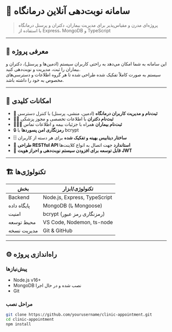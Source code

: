 # 🏥 سامانه نوبت‌دهی آنلاین درمانگاه

> پروژه‌ای مدرن و مقیاس‌پذیر برای مدیریت بیماران، دکتران و پرسنل درمانگاه  
> با استفاده از Express، MongoDB و TypeScript

---

## 🎯 معرفی پروژه

این سامانه به شما امکان می‌دهد به راحتی کاربران سیستم (ادمین‌ها و پرسنل)، دکتران و بیماران را ثبت، مدیریت و نوبت‌دهی کنید.  
سیستم به صورت کاملاً تفکیک شده طراحی شده تا هر گروه اطلاعات و دسترسی‌های مخصوص به خود را داشته باشد.

---

## 🚀 امکانات کلیدی

- 🔐 **ثبت‌نام و مدیریت کاربران درمانگاه** (ادمین، منشی، پرسنل) با کنترل دسترسی  
- 👩‍⚕️ **ثبت‌نام دکتران** با اطلاعات تخصصی و مجوز پزشکی  
- 🧑‍🤝‍🧑 **ثبت‌نام بیماران** همراه با جزئیات بیمه و اطلاعات تماس  
- 🔒 **رمزنگاری امن پسوردها** با bcrypt  
- 🗄️ **ساختار دیتابیس بهینه و تفکیک شده** برای هر دسته از کاربران  
- 📱 **طراحی RESTful API استاندارد** جهت اتصال به انواع کلاینت‌ها  
- 🧩 **قابل توسعه برای افزودن سیستم نوبت‌دهی و احراز هویت JWT**

---

## 🏗️ تکنولوژی‌ها

| بخش             | تکنولوژی/ابزار               |
|-----------------|------------------------------|
| Backend         | Node.js, Express, TypeScript |
| پایگاه داده     | MongoDB (با Mongoose)        |
| امنیت          | bcrypt (رمزنگاری رمز عبور)    |
| محیط توسعه     | VS Code, Nodemon, ts-node    |
| مدیریت نسخه    | Git & GitHub                 |

---

## ⚙️ راه‌اندازی پروژه

### پیش‌نیازها

- Node.js v16+  
- MongoDB نصب شده و در حال اجرا  
- Git

### مراحل نصب

```bash
git clone https://github.com/yourusername/clinic-appointment.git
cd clinic-appointment
npm install
